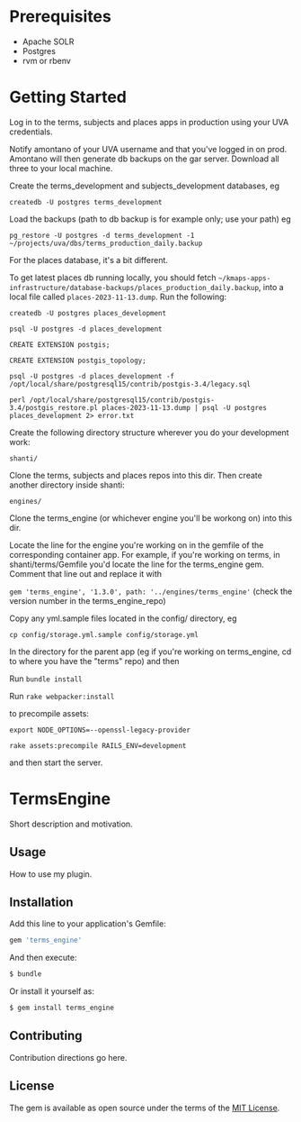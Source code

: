 # Prerequisites

* Apache SOLR
* Postgres
* rvm or rbenv

# Getting Started

Log in to the terms, subjects and places apps in production using your UVA credentials.

Notify amontano of your UVA username and that you've logged in on prod. Amontano will then generate db backups on the gar server. Download all three to your local machine.

Create the terms_development and subjects_development databases, eg

`createdb -U postgres terms_development`

Load the backups (path to db backup is for example only; use your path) eg

`pg_restore -U postgres -d terms_development -1 ~/projects/uva/dbs/terms_production_daily.backup`

For the places database, it's a bit different. 

To get latest places db running locally, you should fetch 
`~/kmaps-apps-infrastructure/database-backups/places_production_daily.backup`, into a local file called `places-2023-11-13.dump`.
Run the following:

`createdb -U postgres places_development`

`psql -U postgres -d places_development`

`CREATE EXTENSION postgis;`

`CREATE EXTENSION postgis_topology;`

`psql -U postgres -d places_development -f /opt/local/share/postgresql15/contrib/postgis-3.4/legacy.sql`

`perl /opt/local/share/postgresql15/contrib/postgis-3.4/postgis_restore.pl places-2023-11-13.dump | psql -U postgres places_development 2> error.txt`



Create the following directory structure wherever you do your development work:

`shanti/`

Clone the terms, subjects and places repos into this dir. Then create another directory inside shanti:

`engines/`

Clone the terms_engine (or whichever engine you'll be workong on) into this dir.

Locate the line for the engine you're working on in the gemfile of the corresponding container app. For example, if you're working on terms, in shanti/terms/Gemfile you'd locate the line for the terms_engine gem. Comment that line out and replace it with 

`gem 'terms_engine', '1.3.0', path: '../engines/terms_engine'` (check the version number in the terms_engine_repo)

Copy any yml.sample files located in the config/ directory, eg 

`cp config/storage.yml.sample config/storage.yml`

In the directory for the parent app (eg if you're working on terms_engine, cd to where you have the "terms" repo) and then

Run `bundle install`

Run `rake webpacker:install`

to precompile assets:

`export NODE_OPTIONS=--openssl-legacy-provider`

`rake assets:precompile RAILS_ENV=development`

and then start the server.

# TermsEngine
Short description and motivation.

## Usage
How to use my plugin.

## Installation
Add this line to your application's Gemfile:

```ruby
gem 'terms_engine'
```

And then execute:
```bash
$ bundle
```

Or install it yourself as:
```bash
$ gem install terms_engine
```

## Contributing
Contribution directions go here.

## License
The gem is available as open source under the terms of the [MIT License](http://opensource.org/licenses/MIT).
